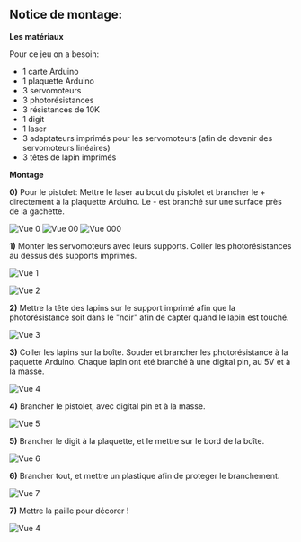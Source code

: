 ## Notice de montage:
**Les matériaux**

Pour ce jeu on a besoin:
- 1 carte Arduino
- 1 plaquette Arduino
- 3 servomoteurs
- 3 photorésistances
- 3 résistances de 10K
- 1 digit
- 1 laser
- 3 adaptateurs imprimés pour les servomoteurs (afin de devenir des servomoteurs linéaires)
- 3 têtes de lapin imprimés

**Montage**

**0)** Pour le pistolet: Mettre le laser au bout du pistolet et brancher le + directement à la plaquette Arduino. Le - est branché sur une surface près de la gachette.

![Vue 0](Photos/gun-3D-1.png)
![Vue 00](Photos/gun-3D.png)
![Vue 000](Photos/gun-front.jpg)

**1)** Monter les servomoteurs avec leurs supports. Coller les photorésistances au dessus des supports imprimés.

![Vue 1](Photos/servo-1.jpg)

![Vue 2](Photos/servo-2.jpg)

**2)** Mettre la tête des lapins sur le support imprimé afin que la photorésistance soit dans le "noir" afin de capter quand le lapin est touché.

![Vue 3](Photos/servo-3.jpg)

**3)** Coller les lapins sur la boîte. Souder et brancher les photorésistance à la paquette Arduino. Chaque lapin ont été branché à une digital pin, au 5V et à la masse.

![Vue 4](Photos/montage.jpg)

**4)** Brancher le pistolet, avec digital pin et à la masse.

![Vue 5](Photos/gun.jpg)

**5)** Brancher le digit à la plaquette, et le mettre sur le bord de la boîte.

 ![Vue 6](Photos/digit.jpg)

 **6)** Brancher tout, et mettre un plastique afin de proteger le branchement.

  ![Vue 7](Photos/bache.jpg)

  **7)** Mettre la paille pour décorer !

   ![Vue 4](Photos/paille.jpg)
